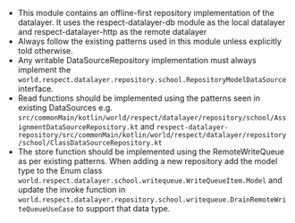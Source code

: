 * This module contains an offline-first repository implementation of the datalayer. It uses the
  respect-datalayer-db module as the local datalayer and respect-datalayer-http as the remote 
  datalayer
* Always follow the existing patterns used in this module unless explicitly told otherwise.
* Any writable DataSourceRepository implementation must always implement  the
  ```world.respect.datalayer.repository.school.RepositoryModelDataSource``` interface.
* Read functions should be implemented using the patterns seen in existing DataSources e.g.
  ```src/commonMain/kotlin/world/respect/datalayer/repository/school/AssignmentDataSourceRepository.kt```
  and ```respect-datalayer-repository/src/commonMain/kotlin/world/respect/datalayer/repository/school/ClassDataSourceRepository.kt``` 
* The store function should be implemented using the RemoteWriteQueue as per existing patterns. When
  adding a new repository add the model type to the Enum class ```world.respect.datalayer.school.writequeue.WriteQueueItem.Model```
  and update the invoke function in ```world.respect.datalayer.repository.school.writequeue.DrainRemoteWriteQueueUseCase```
  to support that data type.
